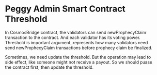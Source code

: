 # Peggy Admin Smart Contract Threshold

In CosmosBridge contract, the validators can send newProphecyClaim transaction to the contract. And each validator has its voting power. Threshold is important argument, represents how many validators need send newProphecyClaim transactions before prophecy claim be finalized.

Sometimes, we need update the threshold. But the operation may lead to side effect, like someone might not receive a payout. So we should puase the contract first, then update the threshold.
